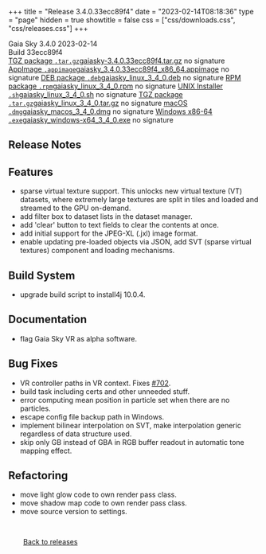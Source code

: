 +++
title = "Release 3.4.0.33ecc89f4"
date = "2023-02-14T08:18:36"
type = "page"
hidden = true
showtitle = false
css = ["css/downloads.css", "css/releases.css"]
+++

<div class="download-container">
<div id="download-title">
<span class="iconify" data-icon="mdi:tag"></span>
Gaia Sky <span class="downloads-version">3.4.0</span> 
<time class="downloads-releasedate" datetime="2023-02-14T08:18:36" title="Published: 2023-02-14T08:18:36"><span class="iconify" data-icon="mdi:calendar"></span> 2023-02-14</time>
<div class="downloads-build">Build 33ecc89f4</div></div>
<div class="download-section">
<a href="https://gaia.ari.uni-heidelberg.de/gaiasky/releases/3.4.0.33ecc89f4/gaiasky-3.4.0.33ecc89f4.tar.gz" class="download-button"><span class="iconify" data-icon="mdi:zip-box"></span> TGZ package <code>.tar.gz</code><span class="download-sub">gaiasky-3.4.0.33ecc89f4.tar.gz</span></a>
<span class="signature">no signature</span>
<a href="https://gaia.ari.uni-heidelberg.de/gaiasky/releases/3.4.0.33ecc89f4/gaiasky_3.4.0.33ecc89f4_x86_64.appimage" class="download-button"><span class="iconify" data-icon="material-symbols:box"></span> AppImage <code>.appimage</code><span class="download-sub">gaiasky_3.4.0.33ecc89f4_x86_64.appimage</span></a>
<span class="signature">no signature</span>
<a href="https://gaia.ari.uni-heidelberg.de/gaiasky/releases/3.4.0.33ecc89f4/gaiasky_linux_3_4_0.deb" class="download-button"><span class="iconify" data-icon="mdi:debian"></span> DEB package <code>.deb</code><span class="download-sub">gaiasky_linux_3_4_0.deb</span></a>
<span class="signature">no signature</span>
<a href="https://gaia.ari.uni-heidelberg.de/gaiasky/releases/3.4.0.33ecc89f4/gaiasky_linux_3_4_0.rpm" class="download-button"><span class="iconify" data-icon="mdi:fedora"></span> RPM package <code>.rpm</code><span class="download-sub">gaiasky_linux_3_4_0.rpm</span></a>
<span class="signature">no signature</span>
<a href="https://gaia.ari.uni-heidelberg.de/gaiasky/releases/3.4.0.33ecc89f4/gaiasky_linux_3_4_0.sh" class="download-button"><span class="iconify" data-icon="token:unix"></span> UNIX Installer <code>.sh</code><span class="download-sub">gaiasky_linux_3_4_0.sh</span></a>
<span class="signature">no signature</span>
<a href="https://gaia.ari.uni-heidelberg.de/gaiasky/releases/3.4.0.33ecc89f4/gaiasky_linux_3_4_0.tar.gz" class="download-button"><span class="iconify" data-icon="mdi:zip-box"></span> TGZ package <code>.tar.gz</code><span class="download-sub">gaiasky_linux_3_4_0.tar.gz</span></a>
<span class="signature">no signature</span>
<a href="https://gaia.ari.uni-heidelberg.de/gaiasky/releases/3.4.0.33ecc89f4/gaiasky_macos_3_4_0.dmg" class="download-button"><span class="iconify" data-icon="mdi:apple"></span> macOS <code>.dmg</code><span class="download-sub">gaiasky_macos_3_4_0.dmg</span></a>
<span class="signature">no signature</span>
<a href="https://gaia.ari.uni-heidelberg.de/gaiasky/releases/3.4.0.33ecc89f4/gaiasky_windows-x64_3_4_0.exe" class="download-button"><span class="iconify" data-icon="mdi:windows"></span> Windows x86-64 <code>.exe</code><span class="download-sub">gaiasky_windows-x64_3_4_0.exe</span></a>
<span class="signature">no signature</span>
</div>
</div>

<section class="release-notes">

# Release Notes


## Features

- sparse virtual texture support. This unlocks new virtual texture (VT) datasets, where extremely large textures are split in tiles and loaded and streamed to the GPU on-demand.
- add filter box to dataset lists in the dataset manager.
- add 'clear' button to text fields to clear the contents at once.
- add initial support for the JPEG-XL (.jxl) image format.
- enable updating pre-loaded objects via JSON, add SVT (sparse virtual textures) component and loading mechanisms.

## Build System

- upgrade build script to install4j 10.0.4.

## Documentation

- flag Gaia Sky VR as alpha software.

## Bug Fixes

- VR controller paths in VR context. Fixes [#702](https://codeberg.org/gaiasky/gaiasky/issues/702).
- build task including certs and other unneeded stuff.
- error computing mean position in particle set when there are no particles.
- escape config file backup path in Windows.
- implement bilinear interpolation on SVT, make interpolation generic regardless of data structure used.
- skip only GB instead of GBA in RGB buffer readout in automatic tone mapping effect.

## Refactoring

- move light glow code to own render pass class.
- move shadow map code to own render pass class.
- move source version to settings.
</section>


<p class="center-text" style="padding: 30px;"><a href="/downloads/releases"><span class="iconify back" data-icon="mdi:arrow-left-bold"></span> Back to releases</a>
</p>
